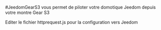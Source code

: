 #JeedomGearS3 vous permet de piloter votre domotique Jeedom depuis votre montre Gear S3 

Editer le fichier httprequest.js pour la configuration vers Jeedom
